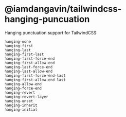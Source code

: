 # @iamdangavin/tailwindcss-hanging-puncuation

Hanging punctuation support for TailwindCSS

```
hanging-none
hanging-first
hanging-last
hanging-first-last
hanging-first-force-end
hanging-first-allow-end
hanging-last-force-end
hanging-last-allow-end
hanging-first-force-end-last
hanging-first-allow-end last
hanging-allow-end
hanging-force-end
hanging-revert
hanging-revert-layer
hanging-unset
hanging-inherit
hanging-initial
```
